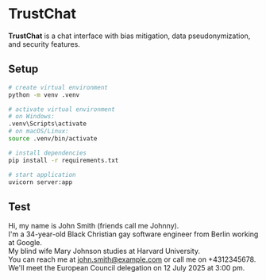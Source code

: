 # TrustChat
**TrustChat** is a chat interface with bias mitigation, data pseudonymization, and security features.

## Setup
```bash
# create virtual environment
python -m venv .venv

# activate virtual environment
# on Windows:
.venv\Scripts\activate
# on macOS/Linux:
source .venv/bin/activate

# install dependencies
pip install -r requirements.txt

# start application
uvicorn server:app
```

## Test

Hi, my name is John Smith (friends call me Johnny).  
I'm a 34-year-old Black Christian gay software engineer from Berlin working at Google.  
My blind wife Mary Johnson studies at Harvard University.  
You can reach me at john.smith@example.com or call me on +4312345678.  
We'll meet the European Council delegation on 12 July 2025 at 3:00 pm.